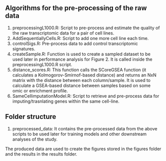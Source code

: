## Algorithms for the pre-processing of the raw data
1. preprocessingL1000.R: Script to pre-process and estimate the quality of the raw transcriptomic data for a pair of cell lines.
2. AddSequentiallyCells.R: Script to add one more cell line each time.
3. controlSigs.R: Pre-process data to add control transcriptomic signatures.
4. createSample.R: Function is used to create a sampled dataset to be used later in performance analysis for Figure 2. It is called inside the preprocessingL1000.R script.
5. distance_scores.R: This function calls the SCoreGSEA function (it calculates a Kolmogorov-Smirnof-based distance) and returns an NxN matrix with the distance between each column/sample. It is used to calculate a GSEA-based distance between samples based on some omic or enrichment profile.
6. SameCellimputationModel.R: Script to retrieve and pre-process data for imputing/trasnlating genes within the same cell-line.

## Folder structure
1. preprocessed_data: It contains the pre-processed data from the above scripts to be used later for training models and other downstream analyses of the study.

The produced data are used to create the figures stored in the figures folder and the results in the results folder.
